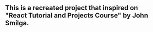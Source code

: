 ## This is a recreated project that inspired on "React Tutorial and Projects Course" by John Smilga.
